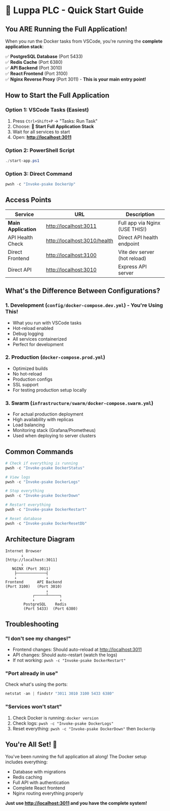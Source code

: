 # 🚀 Luppa PLC - Quick Start Guide

## You ARE Running the Full Application!

When you run the Docker tasks from VSCode, you're running the **complete application stack**:

✅ **PostgreSQL Database** (Port 5433)  
✅ **Redis Cache** (Port 6380)  
✅ **API Backend** (Port 3010)  
✅ **React Frontend** (Port 3100)  
✅ **Nginx Reverse Proxy** (Port 3011) - **This is your main entry point!**

## How to Start the Full Application

### Option 1: VSCode Tasks (Easiest)

1. Press `Ctrl+Shift+P` → "Tasks: Run Task"
2. Choose: **🚀 Start Full Application Stack**
3. Wait for all services to start
4. Open: **<http://localhost:3011>**

### Option 2: PowerShell Script

```powershell
./start-app.ps1
```

### Option 3: Direct Command

```powershell
pwsh -c "Invoke-psake DockerUp"
```

## Access Points

| Service | URL | Description |
|---------|-----|-------------|
| **Main Application** | <http://localhost:3011> | Full app via Nginx (USE THIS!) |
| API Health Check | <http://localhost:3010/health> | Direct API health endpoint |
| Direct Frontend | <http://localhost:3100> | Vite dev server (hot reload) |
| Direct API | <http://localhost:3010> | Express API server |

## What's the Difference Between Configurations?

### 1. Development (`config/docker-compose.dev.yml`) - **You're Using This!**

- What you run with VSCode tasks
- Hot-reload enabled
- Debug logging
- All services containerized
- Perfect for development

### 2. Production (`docker-compose.prod.yml`)

- Optimized builds
- No hot-reload
- Production configs
- SSL support
- For testing production setup locally

### 3. Swarm (`infrastructure/swarm/docker-compose.swarm.yml`)

- For actual production deployment
- High availability with replicas
- Load balancing
- Monitoring stack (Grafana/Prometheus)
- Used when deploying to server clusters

## Common Commands

```powershell
# Check if everything is running
pwsh -c "Invoke-psake DockerStatus"

# View logs
pwsh -c "Invoke-psake DockerLogs"

# Stop everything
pwsh -c "Invoke-psake DockerDown"

# Restart everything
pwsh -c "Invoke-psake DockerRestart"

# Reset database
pwsh -c "Invoke-psake DockerResetDb"
```

## Architecture Diagram

```text
Internet Browser
       ↓
[http://localhost:3011]
       ↓
   NGINX (Port 3011)
    ├─────────────┤
    ↓             ↓
Frontend      API Backend
(Port 3100)   (Port 3010)
                  ↓
            ┌─────┴─────┐
            ↓           ↓
        PostgreSQL    Redis
        (Port 5433)  (Port 6380)
```

## Troubleshooting

### "I don't see my changes!"

- Frontend changes: Should auto-reload at <http://localhost:3011>
- API changes: Should auto-restart (watch the logs)
- If not working: `pwsh -c "Invoke-psake DockerRestart"`

### "Port already in use"

Check what's using the ports:

```powershell
netstat -an | findstr "3011 3010 3100 5433 6380"
```

### "Services won't start"

1. Check Docker is running: `docker version`
2. Check logs: `pwsh -c "Invoke-psake DockerLogs"`
3. Reset everything: `pwsh -c "Invoke-psake DockerDown"` then `DockerUp`

## You're All Set! 🎉

You've been running the full application all along! The Docker setup includes everything:

- Database with migrations
- Redis caching
- Full API with authentication
- Complete React frontend
- Nginx routing everything properly

**Just use <http://localhost:3011> and you have the complete system!**
